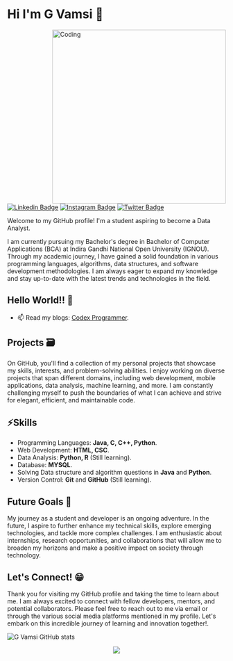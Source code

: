 # Hi I'm G Vamsi 👋
<img align="right" alt="Coding" width="400" src="https://i.pinimg.com/originals/54/e3/7d/54e37d8074ebcde1d96c77d7b2a7f310.gif">

[![Linkedin Badge](https://img.shields.io/badge/-Linkdin-blue?style=flat&logo=Linkedin&logoColor=white&link=https://www.linkedin.com/in/g-vamsi-024685233/)](https://www.linkedin.com/in/g-vamsi-024685233/)
[![Instagram Badge](https://img.shields.io/badge/-Instagram-C13584?style=flat-quare&labelColor=C13584&logo=instagram&logoColor=white&link=https://www.instagram.com/g.vamsi_officialz/)](https://www.instagram.com/g.vamsi_officialz/) 
[![Twitter Badge](https://img.shields.io/badge/-Twitter-1ca0f1?style=flat&labelColor=1ca0f1&logo=twitter&logoColor=white&link=https://twitter.com/codeX63825404)](https://twitter.com/codeX63825404)

Welcome to my GitHub profile! I'm a student aspiring to become a Data Analyst.

I am currently pursuing my Bachelor's degree in Bachelor of Computer Applications (BCA) at Indira Gandhi National Open University (IGNOU). Through my academic journey, I have gained a solid foundation in various programming languages, algorithms, data structures, and software development methodologies. I am always eager to expand my knowledge and stay up-to-date with the latest trends and technologies in the field.

## Hello World!! 🤔
- 📫 Read my blogs: [Codex Programmer](https://hashnode.com/@codexprogrammer).

## Projects 🗃️
On GitHub, you'll find a collection of my personal projects that showcase my skills, interests, and problem-solving abilities. I enjoy working on diverse projects that span different domains, including web development, mobile applications, data analysis, machine learning, and more. I am constantly challenging myself to push the boundaries of what I can achieve and strive for elegant, efficient, and maintainable code.

## ⚡Skills
- Programming Languages: **Java, C, C++, Python**.
- Web Development: **HTML, CSC**.
- Data Analysis: **Python, R** (Still learning).
- Database: **MYSQL**.
- Solving Data structure and algorithm questions in **Java** and **Python**.
- Version Control: **Git** and **GitHub** (Still learning).

## Future Goals 🎯
My journey as a student and developer is an ongoing adventure. In the future, I aspire to further enhance my technical skills, explore emerging technologies, and tackle more complex challenges. I am enthusiastic about internships, research opportunities, and collaborations that will allow me to broaden my horizons and make a positive impact on society through technology.

## Let's Connect! 😁
Thank you for visiting my GitHub profile and taking the time to learn about me. I am always excited to connect with fellow developers, mentors, and potential collaborators. Please feel free to reach out to me via email or through the various social media platforms mentioned in my profile. Let's embark on this incredible journey of learning and innovation together!.


![G Vamsi GitHub stats](https://github-readme-stats.vercel.app/api?username=GVamsi2302&show_icons=true&theme=solarized-light)

<p align="center"> <img src=https://komarev.com/ghpvc/?username=your-github-GVamsi2302&color=green  /> </p>






